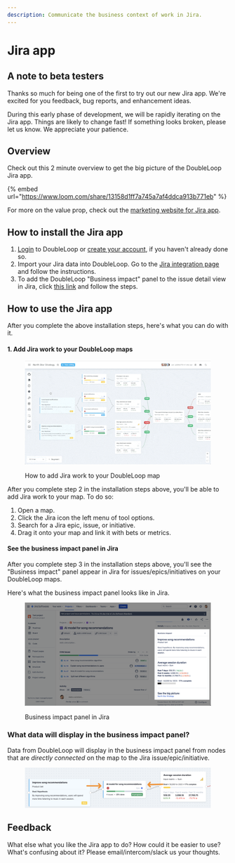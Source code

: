 ```yaml
---
description: Communicate the business context of work in Jira.
---
```


# Jira app

## A note to beta testers

Thanks so much for being one of the first to try out our new Jira app. We're excited for you feedback, bug reports, and enhancement ideas.

During this early phase of development, we will be rapidly iterating on the Jira app. Things are likely to change fast! If something looks broken, please let us know. We appreciate your patience.

## Overview

Check out this 2 minute overview to get the big picture of the DoubleLoop Jira app.

{% embed url="https://www.loom.com/share/13158d1ff7a745a7af4ddca913b771eb" %}

For more on the value prop, check out the [marketing website for Jira app](https://doubleloop.app/jira-app).

## How to install the Jira app

1. [Login](https://app.doubleloop.app/sign\_in) to DoubleLoop or [create your account](https://app.doubleloop.app/sign\_up), if you haven't already done so.
2. Import your Jira data into DoubleLoop. Go to the [Jira integration page](https://app.doubleloop.app/settings/integrations/jira) and follow the instructions.
3. To add the DoubleLoop "Business impact" panel to the issue detail view in Jira, click [this link](https://developer.atlassian.com/console/install/4aa0ef74-fe87-409d-a37d-41f00113c7ba?signature=4496079fec67565eb39c9a2f4d31165eb3db79f06b33489f3e06f12ebf02a84568d3aea68971b2963bbf9cf40ef8e7ff8de169b52efb5f9e1f72713d5d689f93\&product=jira) and follow the steps.

## How to use the Jira app

After you complete the above installation steps, here's what you can do with it.

#### 1. Add Jira work to your DoubleLoop maps

<figure><img src="../.gitbook/assets/CleanShot 2023-04-24 at 13.08.24.gif" alt=""><figcaption><p>How to add Jira work to your DoubleLoop map</p></figcaption></figure>

After you complete step 2 in the installation steps above, you'll be able to add Jira work to your map. To do so:

1. Open a map.
2. Click the Jira icon the left menu of tool options.
3. Search for a Jira epic, issue, or initiative.
4. Drag it onto your map and link it with bets or metrics.&#x20;

#### See the business impact panel in Jira

After you complete step 3 in the installation steps above, you'll see the "Business impact" panel appear in Jira for issues/epics/initiatives on your DoubleLoop maps.

Here's what the business impact panel looks like in Jira.

<figure><img src="../.gitbook/assets/CleanShot 2023-04-24 at 13.15.44@2x.png" alt=""><figcaption><p>Business impact panel in Jira</p></figcaption></figure>

### What data will display in the business impact panel?

Data from DoubleLoop will display in the business impact panel from nodes that are _directly connected_ on the map to the Jira issue/epic/initiative.

<figure><img src="../.gitbook/assets/CleanShot 2023-04-24 at 13.19.48@2x.png" alt=""><figcaption></figcaption></figure>

## Feedback

What else what you like the Jira app to do? How could it be easier to use? What's confusing about it? Please email/intercom/slack us your thoughts.

